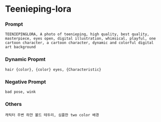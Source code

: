# Teenieping-lora

### Prompt
```
TEENIEPINGLORA, A photo of teenieping, high quality, best quality, masterpiece, eyes open, digital illustration, whimsical, playful, one cartoon character, a cartoon character, dynamic and colorful digital art background
```

### Dynamic Propmt
```
hair {color}, {color} eyes, {Characteristic}
```

### Negative Prompt
```
bad pose, wink
```

### Others
```
캐릭터 주변 하얀 볼드 테두리, 심플한 two color 배경
```